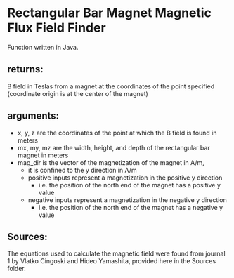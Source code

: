 # Rectangular Bar Magnet Magnetic Flux Field Finder

Function written in Java.

## returns:
B field in Teslas from a magnet at the coordinates of the point specified (coordinate origin is at the center of the magnet)

## arguments:<br />
- x, y, z are the coordinates of the point at which the B field is found in meters<br />
- mx, my, mz are the width, height, and depth of the rectangular bar magnet in meters<br />
- mag_dir is the vector of the magnetization of the magnet in A/m,<br />
  * it is confined to the y direction in A/m<br />
  * positive inputs represent a magnetization in the positive y direction<br />
    * i.e. the position of the north end of the magnet has a positive y value<br />
  * negative inputs represent a magnetization in the negative y direction<br />
    * i.e. the position of the north end of the magnet has a negative y value<br />
    
## Sources:
The equations used to calculate the magnetic field were found from journal 1 by Vlatko Cingoski and Hideo Yamashita, provided here in the Sources folder.

